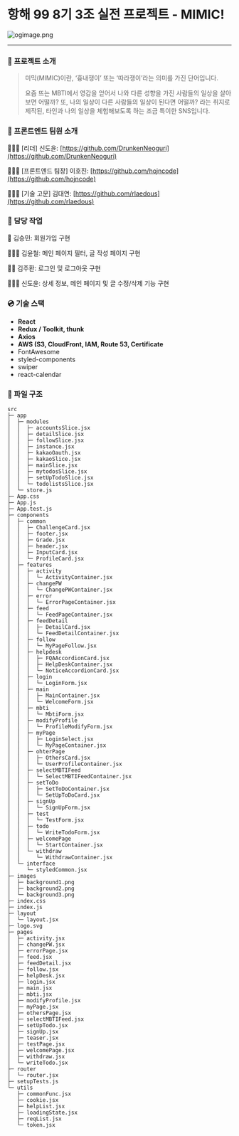 # 항해 99 8기 3조 실전 프로젝트 - MIMIC!

![ogimage.png](https://s3-us-west-2.amazonaws.com/secure.notion-static.com/082bc905-4fba-494b-b36e-b33d4131ccf0/ogimage.png)

---

### 📖 프로젝트 소개

> 미믹(MIMIC)이란, ‘흉내쟁이’ 또는 ‘따라쟁이’라는 의미를 가진 단어입니다.
>
> 요즘 뜨는 MBTI에서 영감을 얻어서 나와 다른 성향을 가진 사람들의 일상을 살아보면 어떨까?
> 또, 나의 일상이 다른 사람들의 일상이 된다면 어떨까? 라는 취지로 제작된,
> 타인과 나의 일상을 체험해보도록 하는 조금 특이한 SNS입니다.

### 👥 프론트엔드 팀원 소개

👨🏻‍💻 [리더] 신도윤: [https://github.com/DrunkenNeoguri](https://github.com/DrunkenNeoguri)

👨🏻‍💻 [프론트엔드 팀장] 이호진: [https://github.com/hojncode](https://github.com/hojncode)

👨🏻‍💻 [기술 고문] 김대연: [https://github.com/rlaedous](https://github.com/rlaedous)

### **🔧 담당 작업**

👷 김승민: 회원가입 구현

👷🏻‍♂️ 김윤철: 메인 페이지 필터, 글 작성 페이지 구현

👷🏼 김주환: 로그인 및 로그아웃 구현

👷🏻‍♂️ 신도윤: 상세 정보, 메인 페이지 및 글 수정/삭제 기능 구현

### 💿 기술 스택

- **React**
- **Redux / Toolkit, thunk**
- **Axios**
- **AWS (S3, CloudFront, IAM, Route 53, Certificate**
- FontAwesome
- styled-components
- swiper
- react-calendar

### 📂 파일 구조

```
src
├─ app
│  ├─ modules
│  │  ├─ accountsSlice.jsx
│  │  ├─ detailSlice.jsx
│  │  ├─ followSlice.jsx
│  │  ├─ instance.jsx
│  │  ├─ kakaoOauth.jsx
│  │  ├─ kakaoSlice.jsx
│  │  ├─ mainSlice.jsx
│  │  ├─ mytodosSlice.jsx
│  │  ├─ setUpTodoSlice.jsx
│  │  └─ todolistsSlice.jsx
│  └─ store.js
├─ App.css
├─ App.js
├─ App.test.js
├─ components
│  ├─ common
│  │  ├─ ChallengeCard.jsx
│  │  ├─ footer.jsx
│  │  ├─ Grade.jsx
│  │  ├─ header.jsx
│  │  ├─ InputCard.jsx
│  │  └─ ProfileCard.jsx
│  ├─ features
│  │  ├─ activity
│  │  │  └─ ActivityContainer.jsx
│  │  ├─ changePW
│  │  │  └─ ChangePWContainer.jsx
│  │  ├─ error
│  │  │  └─ ErrorPageContainer.jsx
│  │  ├─ feed
│  │  │  └─ FeedPageContainer.jsx
│  │  ├─ feedDetail
│  │  │  ├─ DetailCard.jsx
│  │  │  └─ FeedDetailContainer.jsx
│  │  ├─ follow
│  │  │  └─ MyPageFollow.jsx
│  │  ├─ helpdesk
│  │  │  ├─ FQAAccordionCard.jsx
│  │  │  ├─ HelpDeskContainer.jsx
│  │  │  └─ NoticeAccordionCard.jsx
│  │  ├─ login
│  │  │  └─ LoginForm.jsx
│  │  ├─ main
│  │  │  ├─ MainContainer.jsx
│  │  │  └─ WelcomeForm.jsx
│  │  ├─ mbti
│  │  │  └─ MbtiForm.jsx
│  │  ├─ modifyProfile
│  │  │  └─ ProfileModifyForm.jsx
│  │  ├─ myPage
│  │  │  ├─ LoginSelect.jsx
│  │  │  └─ MyPageContainer.jsx
│  │  ├─ ohterPage
│  │  │  ├─ OthersCard.jsx
│  │  │  └─ UserProfileContainer.jsx
│  │  ├─ selectMBTIFeed
│  │  │  └─ SelectMBTIFeedContainer.jsx
│  │  ├─ setToDo
│  │  │  ├─ SetToDoContainer.jsx
│  │  │  └─ SetUpToDoCard.jsx
│  │  ├─ signUp
│  │  │  └─ SignUpForm.jsx
│  │  ├─ test
│  │  │  └─ TestForm.jsx
│  │  ├─ todo
│  │  │  └─ WriteTodoForm.jsx
│  │  ├─ welcomePage
│  │  │  └─ StartContainer.jsx
│  │  └─ withdraw
│  │     └─ WithdrawContainer.jsx
│  └─ interface
│     └─ styledCommon.jsx
├─ images
│  ├─ background1.png
│  ├─ background2.png
│  └─ background3.png
├─ index.css
├─ index.js
├─ layout
│  └─ layout.jsx
├─ logo.svg
├─ pages
│  ├─ activity.jsx
│  ├─ changePW.jsx
│  ├─ errorPage.jsx
│  ├─ feed.jsx
│  ├─ feedDetail.jsx
│  ├─ follow.jsx
│  ├─ helpDesk.jsx
│  ├─ login.jsx
│  ├─ main.jsx
│  ├─ mbti.jsx
│  ├─ modifyProfile.jsx
│  ├─ myPage.jsx
│  ├─ othersPage.jsx
│  ├─ selectMBTIFeed.jsx
│  ├─ setUpTodo.jsx
│  ├─ signUp.jsx
│  ├─ teaser.jsx
│  ├─ testPage.jsx
│  ├─ welcomePage.jsx
│  ├─ withdraw.jsx
│  └─ writeTodo.jsx
├─ router
│  └─ router.jsx
├─ setupTests.js
└─ utils
   ├─ commonFunc.jsx
   ├─ cookie.jsx
   ├─ helpList.jsx
   ├─ loadingState.jsx
   ├─ reqList.jsx
   └─ token.jsx
```

